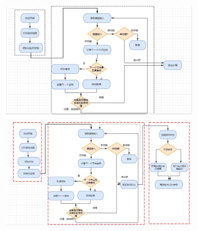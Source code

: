 ![Image text](https://github.com/alang602/C-Programming/blob/main/%E8%B4%AA%E5%90%83%E8%9B%87/images/Snake-Flow.png)

![Image text](https://github.com/alang602/C-Programming/blob/main/%E8%B4%AA%E5%90%83%E8%9B%87/00-%E6%B5%81%E7%A8%8B%E5%9B%BE.jpg)

